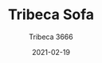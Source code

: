 ---
designer: "Cmp Design"
description: "Tribeca%20evokes%20the%20comforting%20echoes%20of%20the%20past%2C%20offering%20a%20modern%20reinterpretation%20of%20the%20classic%20Sixties%20patio%20chairs%20made%20from%20steel%20and%20woven%20cord.%20The%20stackable%20two-seater%20sofa%20has%20a%20steel%20tube%20frame%20%D820mm%20powder%20coated%20for%20outdoor%20use%2C%20back%20and%20seat%20in%20vertically-woven%20extruded%20PVC%20with%20nylon%20core.%20The%20collection%20is%20specifically%20designed%20for%20outdoor%20use."
image_primary: "img/Tribeca_3666_01_zoom.jpg"
image_secondary: "img/Tribeca_3666_02_zoom.jpg"
manufacturer: "Pedrali"
href: "https://www.pedrali.it/en/products/catalog/Sofa-Tribeca-3666-00001/"
subtitle: "Tribeca 3666"
tags: 
  - "Pedrali"
  - "Lounge Seating"
title: "Tribeca Sofa"
category: "Lounge Seating"
slug: "/manufacturers/pedrali/lounge-seating/cmp-design-tribeca-sofa"
date: "2021-02-19"
---
